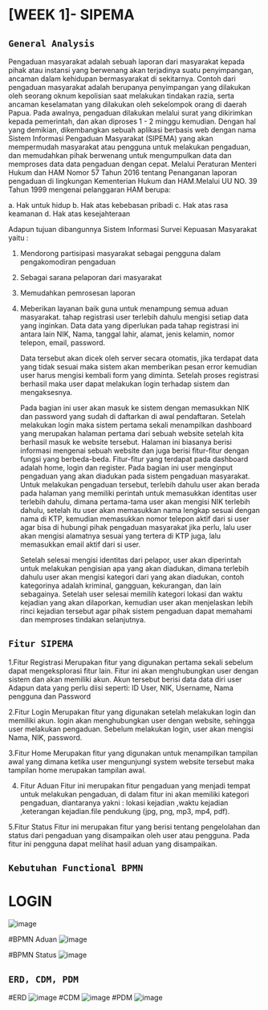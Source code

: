 # [WEEK 1]- SIPEMA

## `General Analysis`
Pengaduan masyarakat adalah sebuah laporan dari masyarakat kepada pihak atau instansi yang berwenang akan terjadinya suatu penyimpangan, ancaman dalam kehidupan bermasyarakat di sekitarnya. Contoh dari pengaduan masyarakat adalah berupanya penyimpangan yang dilakukan oleh seorang oknum kepolisian saat melakukan tindakan razia, serta ancaman keselamatan yang dilakukan oleh sekelompok orang di daerah Papua. 
		Pada awalnya, pengaduan dilakukan melalui surat yang dikirimkan kepada pemerintah, dan akan diproses 1 - 2 minggu kemudian. Dengan hal yang demikian, dikembangkan sebuah aplikasi berbasis web dengan nama Sistem Informasi Pengaduan Masyarakat (SIPEMA) yang akan mempermudah masyarakat atau pengguna untuk melakukan pengaduan, dan memudahkan pihak berwenang untuk mengumpulkan data dan memproses data data pengaduan dengan cepat.
Melalui Peraturan Menteri Hukum dan HAM Nomor 57 Tahun 2016 tentang Penanganan laporan pengaduan di lingkungan Kementerian Hukum dan HAM.Melalui UU NO. 39 Tahun 1999 mengenai pelanggaran HAM berupa:

a. Hak untuk hidup
b. Hak atas kebebasan pribadi
c. Hak atas rasa keamanan
d. Hak atas kesejahteraan

Adapun tujuan dibangunnya Sistem Informasi Survei Kepuasan Masyarakat yaitu :

1. Mendorong partisipasi masyarakat sebagai pengguna dalam pengakomodiran pengaduan 
2. Sebagai sarana pelaporan dari masyarakat
3. Memudahkan pemrosesan laporan 
4. Meberikan layanan baik guna untuk menampung semua aduan masyarakat.
tahap registrasi user terlebih dahulu mengisi setiap data yang inginkan. Data data yang diperlukan pada tahap registrasi ini antara lain NIK, Nama, tanggal lahir, alamat, jenis kelamin, nomor telepon, email, password. 
	
	Data tersebut akan dicek oleh server secara otomatis, jika terdapat data yang tidak sesuai maka sistem akan memberikan pesan error kemudian user harus mengisi kembali form yang diminta. Setelah proses registrasi berhasil maka user dapat melakukan login terhadap sistem dan mengaksesnya.

	Pada bagian ini user akan masuk ke sistem dengan memasukkan NIK dan password yang sudah di daftarkan di awal pendaftaran.
Setelah melakukan login maka sistem pertama sekali menampilkan dashboard yang merupakan  halaman pertama dari sebuah website setelah kita berhasil masuk ke website tersebut. Halaman ini biasanya berisi informasi mengenai sebuah website dan juga berisi fitur-fitur dengan fungsi yang berbeda-beda. Fitur-fitur yang terdapat pada dashboard adalah home, login dan register.
Pada bagian ini user menginput pengaduan yang akan diadukan pada sistem pengaduan masyarakat. Untuk melakukan pengaduan tersebut, terlebih dahulu user akan berada pada halaman yang memiliki perintah untuk memasukkan identitas user terlebih dahulu, dimana pertama-tama user akan mengisi NIK terlebih dahulu, setelah itu user akan memasukkan nama lengkap sesuai dengan nama di KTP, kemudian memasukkan nomor telepon aktif dari si user agar bisa di hubungi pihak pengaduan masyarakat jika perlu, lalu user akan mengisi alamatnya sesuai yang tertera di KTP juga, lalu memasukkan email aktif dari si user. 

	Setelah selesai mengisi identitas dari pelapor, user akan diperintah untuk melakukan pengisian apa yang akan diadukan, dimana terlebih dahulu user akan mengisi kategori dari yang akan diadukan, contoh kategorinya adalah kriminal, gangguan, kekurangan, dan lain sebagainya. Setelah user selesai memilih kategori lokasi dan waktu kejadian yang akan dilaporkan, kemudian user akan menjelaskan lebih rinci kejadian tersebut agar pihak sistem pengaduan dapat memahami dan memproses tindakan selanjutnya.

## `Fitur SIPEMA`
1.Fitur Registrasi
Merupakan fitur yang digunakan pertama sekali sebelum dapat mengeksplorasi fitur lain. Fitur ini akan menghubungkan user dengan sistem dan akan memiliki akun. Akun tersebut berisi data data diri user  Adapun data yang perlu diisi seperti: ID User, NIK, Username, Nama pengguna
dan Password 

2.Fitur Login
Merupakan fitur yang digunakan setelah melakukan login dan memiliki akun. login akan menghubungkan user dengan website, sehingga user melakukan pengaduan. Sebelum melakukan login, user akan mengisi Nama, NIK, password. 

3.Fitur Home
Merupakan fitur yang digunakan untuk menampilkan tampilan awal yang dimana ketika user mengunjungi system website tersebut maka tampilan home merupakan tampilan awal.

4. Fitur Aduan 
Fitur ini merupakan fitur pengaduan yang menjadi tempat untuk melakukan pengaduan, di dalam fitur ini akan memiliki kategori pengaduan, diantaranya yakni : lokasi kejadian ,waktu kejadian ,keterangan kejadian.file pendukung (jpg, png, mp3, mp4, pdf).

5.Fitur Status 
Fitur ini merupakan fitur yang  berisi tentang pengelolahan dan status dari pengaduan yang disampaikan oleh user atau pengguna. Pada fitur ini pengguna dapat melihat hasil aduan yang disampaikan.


## `Kebutuhan Functional BPMN`
# LOGIN
![image](https://user-images.githubusercontent.com/70965891/188416612-0742778d-f7cc-4c31-aebb-7c7f80dc6bfd.png)

#BPMN Aduan
![image](https://user-images.githubusercontent.com/70965891/188416715-7ed1eb6f-554d-447c-a2c0-4b57bd666aa4.png)

#BPMN Status
![image](https://user-images.githubusercontent.com/70965891/188416792-e4b39d15-d99b-4c63-9749-d8d032acbdfb.png)


## `ERD, CDM, PDM`
#ERD
![image](https://user-images.githubusercontent.com/70965891/188417022-b194718f-663b-4fbd-b2ed-721f0c4cb3a6.png)
#CDM
![image](https://user-images.githubusercontent.com/70965891/188417081-fb08945f-7517-4421-94f2-e37edfff426e.png)
#PDM
![image](https://user-images.githubusercontent.com/70965891/188417130-6806e2b6-340a-4139-be7c-018bef5aee99.png)


